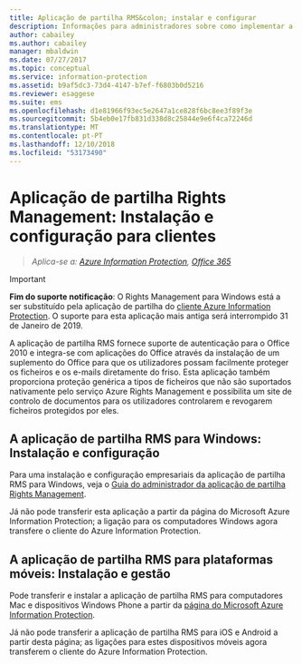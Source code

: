 ```yaml
---
title: Aplicação de partilha RMS&colon; instalar e configurar
description: Informações para administradores sobre como implementar a aplicação de partilha Rights Management (RMS) em dispositivos móveis e computadores Windows.
author: cabailey
ms.author: cabailey
manager: mbaldwin
ms.date: 07/27/2017
ms.topic: conceptual
ms.service: information-protection
ms.assetid: b9af5dc3-73d4-4147-b7ef-f6803b0d5216
ms.reviewer: esaggese
ms.suite: ems
ms.openlocfilehash: d1e81966f93ec5e2647a1ce828f6bc8ee3f89f3e
ms.sourcegitcommit: 5b4eb0e17fb831d338d8c25844e9e6f4ca72246d
ms.translationtype: MT
ms.contentlocale: pt-PT
ms.lasthandoff: 12/10/2018
ms.locfileid: "53173490"
---
```

# <a name="rights-management-sharing-application-installation-and-configuration-for-clients"></a>Aplicação de partilha Rights Management: Instalação e configuração para clientes

>*Aplica-se a: [Azure Information Protection](https://azure.microsoft.com/pricing/details/information-protection), [Office 365](https://download.microsoft.com/download/E/C/F/ECF42E71-4EC0-48FF-AA00-577AC14D5B5C/Azure_Information_Protection_licensing_datasheet_EN-US.pdf)*

> [!IMPORTANT]
> **Fim do suporte notificação**: O Rights Management para Windows está a ser substituído pela aplicação de partilha do [cliente Azure Information Protection](./rms-client/aip-client.md). O suporte para esta aplicação mais antiga será interrompido 31 de Janeiro de 2019. 
 
A aplicação de partilha RMS fornece suporte de autenticação para o Office 2010 e integra-se com aplicações do Office através da instalação de um suplemento do Office para que os utilizadores possam facilmente proteger os ficheiros e os e-mails diretamente do friso. Esta aplicação também proporciona proteção genérica a tipos de ficheiros que não são suportados nativamente pelo serviço Azure Rights Management e possibilita um site de controlo de documentos para os utilizadores controlarem e revogarem ficheiros protegidos por eles.

## <a name="the-rms-sharing-application-for-windows-installation-and-configuration"></a>A aplicação de partilha RMS para Windows: Instalação e configuração
Para uma instalação e configuração empresariais da aplicação de partilha RMS para Windows, veja o [Guia do administrador da aplicação de partilha Rights Management](./rms-client/sharing-app-admin-guide.md).

Já não pode transferir esta aplicação a partir da página do Microsoft Azure Information Protection; a ligação para os computadores Windows agora transfere o cliente do Azure Information Protection. 


## <a name="the-rms-sharing-application-for-mobile-platforms-installation-and-management"></a>A aplicação de partilha RMS para plataformas móveis: Instalação e gestão
Pode transferir e instalar a aplicação de partilha RMS para computadores Mac e dispositivos Windows Phone a partir da [página do Microsoft Azure Information Protection](https://go.microsoft.com/fwlink/?LinkId=303970). 

Já não pode transferir a aplicação de partilha RMS para iOS e Android a partir desta página; as ligações para estes dispositivos móveis agora transferem o cliente do Azure Information Protection. 




